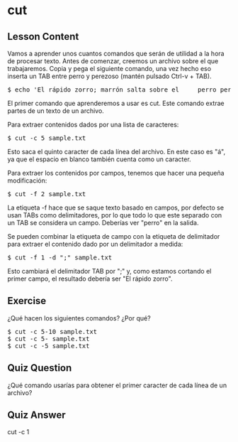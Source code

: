 # cut

## Lesson Content

Vamos a aprender unos cuantos comandos que serán de utilidad a la hora de procesar texto. Antes de comenzar, creemos un archivo sobre el que trabajaremos. Copia y pega el siguiente comando, una vez hecho eso inserta un TAB entre perro y perezoso (mantén pulsado Ctrl-v + TAB).

<pre>$ echo 'El rápido zorro; marrón salta sobre el     perro perezoso' > sample.txt</pre>

El primer comando que aprenderemos a usar es cut. Este comando extrae partes de un texto de un archivo.

Para extraer contenidos dados por una lista de caracteres:

<pre>$ cut -c 5 sample.txt</pre>

Esto saca el quinto caracter de cada línea del archivo. En este caso es "á", ya que el espacio en blanco también cuenta como un caracter.

Para extraer los contenidos por campos, tenemos que hacer una pequeña modificación:

<pre>$ cut -f 2 sample.txt</pre>

La etiqueta -f hace que se saque texto basado en campos, por defecto se usan TABs como delimitadores, por lo que todo lo que este separado con un TAB se considera un campo. Deberías ver "perro" en la salida.

Se pueden combinar la etiqueta de campo con la etiqueta de delimitador para extraer el contenido dado por un delimitador a medida:

<pre>$ cut -f 1 -d ";" sample.txt</pre>

Esto cambiará el delimitador TAB por ";" y, como estamos cortando el primer campo, el resultado debería ser "El rápido zorro".

## Exercise

¿Qué hacen los siguientes comandos? ¿Por qué?

<pre>$ cut -c 5-10 sample.txt
$ cut -c 5- sample.txt
$ cut -c -5 sample.txt
</pre>

## Quiz Question

¿Qué comando usarías para obtener el primer caracter de cada línea de un archivo?

## Quiz Answer

cut -c 1
